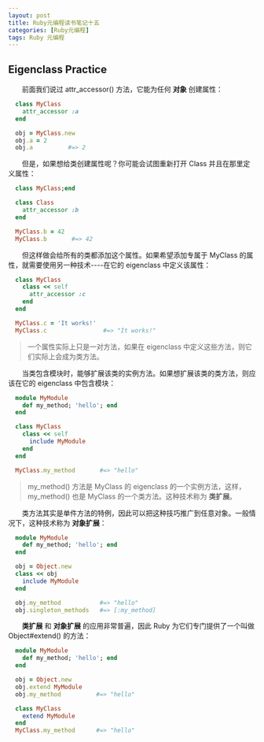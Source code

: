 ```yaml
---
layout: post
title: Ruby元编程读书笔记十五
categories: [Ruby元编程]
tags: Ruby 元编程
---
```


## Eigenclass Practice

&emsp;&emsp;前面我们说过 attr_accessor() 方法，它能为任何 **对象** 创建属性：
```ruby
  class MyClass
    attr_accessor :a
  end

  obj = MyClass.new
  obj.a = 2
  obj.a          #=> 2
```
&emsp;&emsp;但是，如果想给类创建属性呢？你可能会试图重新打开 Class 并且在那里定义属性：
```ruby
  class MyClass;end

  class Class
    attr_accessor :b
  end

  MyClass.b = 42
  MyClass.b       #=> 42
```
&emsp;&emsp;但这样做会给所有的类都添加这个属性。如果希望添加专属于 MyClass 的属性，就需要使用另一种技术----在它的 eigenclass 中定义该属性：
```ruby
  class MyClass
    class << self
      attr_accessor :c
    end
  end

  MyClass.c = 'It works!'
  MyClass.c                #=> "It works!"
```
>一个属性实际上只是一对方法，如果在 eigenclass 中定义这些方法，则它们实际上会成为类方法。

&emsp;&emsp;当类包含模块时，能够扩展该类的实例方法。如果想扩展该类的类方法，则应该在它的 eigenclass 中包含模块：
```ruby
  module MyModule
    def my_method; 'hello'; end
  end

  class MyClass
    class << self
      include MyModule
    end
  end

  MyClass.my_method       #=> "hello"
```
>my_method() 方法是 MyClass 的 eigenclass 的一个实例方法，这样，my_method() 也是 MyClass 的一个类方法。这种技术称为 **类扩展**。

&emsp;&emsp;类方法其实是单件方法的特例，因此可以把这种技巧推广到任意对象。一般情况下，这种技术称为 **对象扩展**：
```ruby
  module MyModule
    def my_method; 'hello'; end
  end

  obj = Object.new
  class << obj
    include MyModule
  end

  obj.my_method           #=> "hello"
  obj.singleton_methods   #=> [:my_method]
```

&emsp;&emsp;**类扩展** 和 **对象扩展** 的应用非常普遍，因此 Ruby 为它们专门提供了一个叫做 Object#extend() 的方法：
```ruby
  module MyModule
    def my_method; 'hello'; end
  end

  obj = Object.new
  obj.extend MyModule
  obj.my_method          #=> "hello"

  class MyClass
    extend MyModule
  end
  MyClass.my_method      #=> "hello"
```
